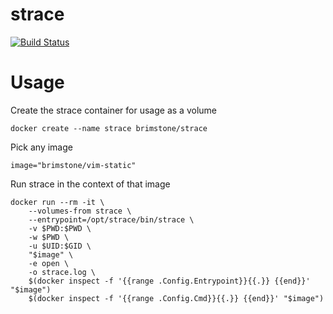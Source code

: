 strace
======

[![Build Status](https://travis-ci.org/brimstone/docker-strace.svg?branch=master)](https://travis-ci.org/brimstone/docker-strace)

Usage
=====
Create the strace container for usage as a volume
```
docker create --name strace brimstone/strace
```
Pick any image
```
image="brimstone/vim-static"
```
Run strace in the context of that image
```
docker run --rm -it \
	--volumes-from strace \
	--entrypoint=/opt/strace/bin/strace \
	-v $PWD:$PWD \
	-w $PWD \
	-u $UID:$GID \
	"$image" \
	-e open \
	-o strace.log \
	$(docker inspect -f '{{range .Config.Entrypoint}}{{.}} {{end}}' "$image")
	$(docker inspect -f '{{range .Config.Cmd}}{{.}} {{end}}' "$image")
```
